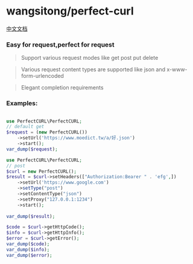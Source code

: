 # wangsitong/perfect-curl

[中文文档](./README_ZH.md)

### Easy for request,perfect for request</br>

> Support various request modes like get post put delete
>

> Various request content types are supported like json and x-www-form-urlencoded
>

> Elegant completion requirements
>

### Examples:

```php 

use PerfectCURL\PerfectCURL;
// default get
$request = (new PerfectCURL())
    ->setUrl('https://www.moedict.tw/a/好.json')
    ->start();
var_dump($request);
```

```php
use PerfectCURL\PerfectCURL;
// post
$curl = new PerfectCURL();
$result = $curl->setHeaders(["Authorization:Bearer " . 'efg',])
    ->setUrl('https://www.google.com')
    ->setType("post")
    ->setContentType("json")
    ->setProxy("127.0.0.1:1234")
    ->start();
    
var_dump($result);

$code = $curl->getHttpCode();
$info = $curl->getHttpInfo();
$error = $curl->getError();
var_dump($code);
var_dump($info);
var_dump($error);


